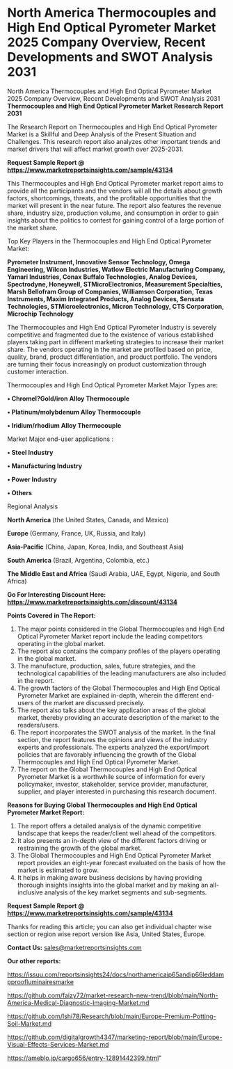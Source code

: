 # North America Thermocouples and High End Optical Pyrometer Market 2025 Company Overview, Recent Developments and SWOT Analysis 2031
 North America Thermocouples and High End Optical Pyrometer Market 2025 Company Overview, Recent Developments and SWOT Analysis 2031
<strong>Thermocouples and High End Optical Pyrometer Market Research Report 2031</strong>

The Research Report on Thermocouples and High End Optical Pyrometer Market is a Skillful and Deep Analysis of the Present Situation and Challenges. This research report also analyzes other important trends and market drivers that will affect market growth over 2025-2031.

<strong>Request Sample Report @ <a href=https://www.marketreportsinsights.com/sample/43134>https://www.marketreportsinsights.com/sample/43134</a></strong>

This Thermocouples and High End Optical Pyrometer market report aims to provide all the participants and the vendors will all the details about growth factors, shortcomings, threats, and the profitable opportunities that the market will present in the near future. The report also features the revenue share, industry size, production volume, and consumption in order to gain insights about the politics to contest for gaining control of a large portion of the market share.

Top Key Players in the Thermocouples and High End Optical Pyrometer Market:

<strong>Pyrometer Instrument, Innovative Sensor Technology, Omega Engineering, Wilcon Industries, Watlow Electric Manufacturing Company, Yamari Industries, Conax Buffalo Technologies, Analog Devices, Spectrodyne, Honeywell, STMicroElectronics, Measurement Specialties, Marsh Bellofram Group of Companies, Williamson Corporation, Texas Instruments, Maxim Integrated Products, Analog Devices, Sensata Technologies, STMicroelectronics, Micron Technology, CTS Corporation, Microchip Technology</strong>

The Thermocouples and High End Optical Pyrometer Industry is severely competitive and fragmented due to the existence of various established players taking part in different marketing strategies to increase their market share. The vendors operating in the market are profiled based on price, quality, brand, product differentiation, and product portfolio. The vendors are turning their focus increasingly on product customization through customer interaction.

Thermocouples and High End Optical Pyrometer Market Major Types are:

<strong>•  Chromel?Gold/iron Alloy Thermocouple

•  Platinum/molybdenum Alloy Thermocouple

•  Iridium/rhodium Alloy Thermocouple</strong>

Market Major end-user applications :

<strong>•  Steel Industry

•  Manufacturing Industry

•  Power Industry

•  Others</strong>

Regional Analysis

</u><strong><b>North America</b></strong> (the United States, Canada, and Mexico)

<strong><b>Europe </b></strong>(Germany, France, UK, Russia, and Italy)

<strong><b>Asia-Pacific</b></strong> (China, Japan, Korea, India, and Southeast Asia)

<strong><b>South America</b></strong> (Brazil, Argentina, Colombia, etc.)

<strong><b>The Middle East and Africa</b></strong> (Saudi Arabia, UAE, Egypt, Nigeria, and South Africa)

<strong>Go For Interesting Discount Here: <a href=https://www.marketreportsinsights.com/discount/43134>https://www.marketreportsinsights.com/discount/43134</a></strong>

<strong>Points Covered in The Report:</strong>
<ol>
  <li>The major points considered in the Global Thermocouples and High End Optical Pyrometer Market report include the leading competitors operating in the global market.</li>
  <li>The report also contains the company profiles of the players operating in the global market.</li>
  <li>The manufacture, production, sales, future strategies, and the technological capabilities of the leading manufacturers are also included in the report.</li>
  <li>The growth factors of the Global Thermocouples and High End Optical Pyrometer Market are explained in-depth, wherein the different end-users of the market are discussed precisely.</li>
  <li>The report also talks about the key application areas of the global market, thereby providing an accurate description of the market to the readers/users.</li>
  <li>The report incorporates the SWOT analysis of the market. In the final section, the report features the opinions and views of the industry experts and professionals. The experts analyzed the export/import policies that are favorably influencing the growth of the Global Thermocouples and High End Optical Pyrometer Market.</li>
  <li>The report on the Global Thermocouples and High End Optical Pyrometer Market is a worthwhile source of information for every policymaker, investor, stakeholder, service provider, manufacturer, supplier, and player interested in purchasing this research document.</li>
</ol>
<strong>Reasons for Buying Global Thermocouples and High End Optical Pyrometer Market Report:</strong>

<ol>
  <li>The report offers a detailed analysis of the dynamic competitive landscape that keeps the reader/client well ahead of the competitors.</li>
  <li>It also presents an in-depth view of the different factors driving or restraining the growth of the global market.</li>
  <li>The Global Thermocouples and High End Optical Pyrometer Market report provides an eight-year forecast evaluated on the basis of how the market is estimated to grow.</li>
  <li>It helps in making aware business decisions by having providing thorough insights insights into the global market and by making an all-inclusive analysis of the key market segments and sub-segments.</li>
</ol>
<strong>Request Sample Report @ <a href=https://www.marketreportsinsights.com/sample/43134>https://www.marketreportsinsights.com/sample/43134</a></strong>


Thanks for reading this article; you can also get individual chapter wise section or region wise report version like Asia, United States, Europe.

<strong>Contact Us:</strong>
sales@marketreportsinsights.com

<strong>Our other reports:</strong>

<a href=https://issuu.com/reportsinsights24/docs/northamericaip65andip66leddampproofluminairesmarke>https://issuu.com/reportsinsights24/docs/northamericaip65andip66leddampproofluminairesmarke</a>

<a href=https://github.com/faizy72/market-research-new-trend/blob/main/North-America-Medical-Diagnostic-Imaging-Market.md>https://github.com/faizy72/market-research-new-trend/blob/main/North-America-Medical-Diagnostic-Imaging-Market.md</a>

<a href=https://github.com/Ishi78/Research/blob/main/Europe-Premium-Potting-Soil-Market.md>https://github.com/Ishi78/Research/blob/main/Europe-Premium-Potting-Soil-Market.md</a>

<a href=https://github.com/digitalgrowth4347/marketing-report/blob/main/Europe-Visual-Effects-Services-Market.md>https://github.com/digitalgrowth4347/marketing-report/blob/main/Europe-Visual-Effects-Services-Market.md</a>

<a href=https://ameblo.jp/cargo656/entry-12891442399.html>https://ameblo.jp/cargo656/entry-12891442399.html</a>"
